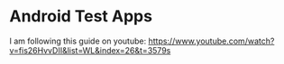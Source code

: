 # Android Test Apps

I am following this guide on youtube:
https://www.youtube.com/watch?v=fis26HvvDII&list=WL&index=26&t=3579s


